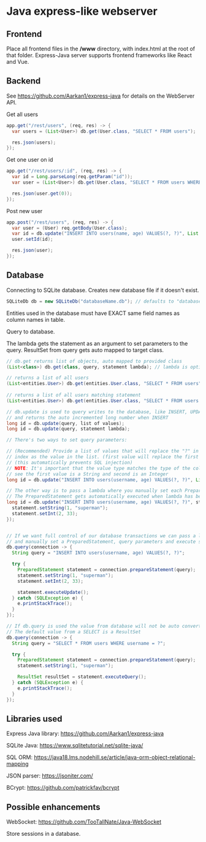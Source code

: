 # Java express-like webserver
## Frontend
Place all frontend files in the **/www** directory, with index.html at the root of that folder.
Express-Java server supports frontend frameworks like React and Vue.

## Backend
See https://github.com/Aarkan1/express-java for details on the WebServer API.

Get all users
```java
app.get("/rest/users", (req, res) -> {
  var users = (List<User>) db.get(User.class, "SELECT * FROM users");

  res.json(users);
});
```

Get one user on id
```java
app.get("/rest/users/:id", (req, res) -> {
  var id = Long.parseLong(req.getParam("id"));
  var user = (List<User>) db.get(User.class, "SELECT * FROM users WHERE id = ?", List.of(id));

  res.json(user.get(0));
});
```

Post new user
```java
app.post("/rest/users", (req, res) -> {
  var user = (User) req.getBody(User.class);
  var id = db.update("INSERT INTO users(name, age) VALUES(?, ?)", List.of(user.getName(), user.getAge()));
  user.setId(id);

  res.json(user);
});
```

## Database
Connecting to SQLite database. Creates new database file if it doesn't exist.
```java
SQLiteDb db = new SQLiteDb("databaseName.db"); // defaults to "database.db"
```

Entities used in the database must have EXACT same field names as column names in table.

Query to database. 

The lambda gets the statement as an argument to set parameters to the query.
ResultSet from query gets auto mapped to target class.
```java
// db.get returns list of objects, auto mapped to provided class 
(List<class>) db.get(class, query, statement lambda); // lambda is optional if prepared statement isn't needed

// returns a list of all users
(List<entities.User>) db.get(entities.User.class, "SELECT * FROM users");
 
// returns a list of all users matching statement
(List<entities.User>) db.get(entities.User.class, "SELECT * FROM users WHERE username = ?", List.of("superman"));

// db.update is used to query writes to the database, like INSERT, UPDATE and DELETE
// and returns the auto incremented long number when INSERT
long id = db.update(query, list of values); 
long id = db.update(query, statement lambda);

// There's two ways to set query parameters:

// (Recommended) Provide a list of values that will replace the "?" in the query at the same
// index as the value in the list. (first value will replace the first "?", second will replace the second "?" etc..)
// (this automatically prevents SQL injection)
// NOTE: It's important that the value type matches the type of the column in database table!
// see the first value is a String and second is an Integer
long id = db.update("INSERT INTO users(username, age) VALUES(?, ?)", List.of("superman", 33));

// The other way is to pass a lambda where you manually set each PreparedStatement parameter. 
// The PreparedStatement gets automatically executed when lambda has been called.
long id = db.update("INSERT INTO users(username, age) VALUES(?, ?)", statement -> {
  statement.setString(1, "superman");
  statement.setInt(2, 33);
});


// If we want full control of our database transactions we can pass a lambda to db.query()
// and manually set a PreparedStatement, query parameters and execute statement.
db.query(connection -> {
  String query = "INSERT INTO users(username, age) VALUES(?, ?)";

  try {
    PreparedStatement statement = connection.prepareStatement(query);
    statement.setString(1, "superman");
    statement.setInt(2, 33);

    statement.executeUpdate();
  } catch (SQLException e) {
    e.printStackTrace();
  }
});

// If db.query is used the value from database will not be auto converted to a class instance.
// The default value from a SELECT is a ResultSet
db.query(connection -> {
  String query = "SELECT * FROM users WHERE username = ?";

  try {
    PreparedStatement statement = connection.prepareStatement(query);
    statement.setString(1, "superman");

    ResultSet resultSet = statement.executeQuery();
  } catch (SQLException e) {
    e.printStackTrace();
  }
});
```

## Libraries used

Express Java library:
https://github.com/Aarkan1/express-java

SQLite Java: 
https://www.sqlitetutorial.net/sqlite-java/

SQL ORM: 
https://java18.lms.nodehill.se/article/java-orm-object-relational-mapping

JSON parser:
https://jsoniter.com/

BCrypt: 
https://github.com/patrickfav/bcrypt

## Possible enhancements
WebSocket: 
https://github.com/TooTallNate/Java-WebSocket

Store sessions in a database.